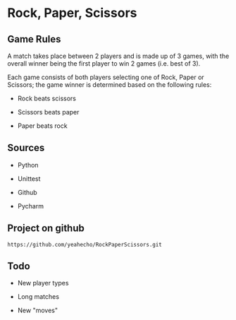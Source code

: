 # Rock, Paper, Scissors #

## Game Rules

A match takes place between 2 players and is made up of 3 games, with the overall winner being the first player to win 2 games (i.e. best of 3).

Each game consists of both players selecting one of Rock, Paper or Scissors; the game winner is determined based on the following rules:

-  Rock beats scissors

-  Scissors beats paper

-  Paper beats rock

## Sources
-  Python

-  Unittest

-  Github

-  Pycharm

## Project on github
`
https://github.com/yeahecho/RockPaperScissors.git
`

## Todo
-  New player types

-  Long matches

-  New "moves"